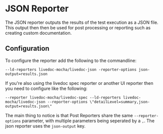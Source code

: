 # JSON Reporter

The JSON reporter outputs the results of the test execution as a JSON file. This output then then be used for post processing or reporting such as creating custom documentation.

## Configuration
To configure the reporter add the following to the commandline:

```
--ld-reporters livedoc-mocha/livedoc-json -reporter-options json-output=results.json
```

If you're also using the livedoc spec reporter or another UI reporter then you need to configure like the following:

```
--reporter livedoc-mocha/livedoc-spec --ld-reporters livedoc-mocha/livedoc-json --reporter-options \"detailLevel=summary,json-output=results.json\"
```
The main thing to notice is that Post Reporters share the same `--reporter-options` parameter, with multiple parameters being seperated by a `,`. The json reporter uses the `json-output` key.